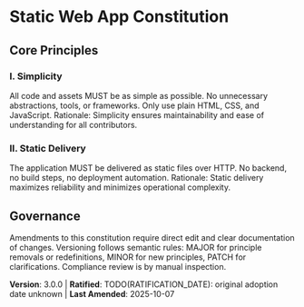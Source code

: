 <!--
Sync Impact Report
Version change: [unknown] → 3.0.0
Modified principles: removed all except Simplicity, Static Delivery
Added sections: None
Removed sections: Testing, Integration, Observability, Versioning, Additional Constraints, Development Workflow
Templates requiring updates:
✅ plan-template.md (no test/deploy gates)
✅ spec-template.md (testing now optional)
✅ tasks-template.md (test tasks optional, not required)
⚠ commands/*.md (none found)
Follow-up TODOs: TODO(RATIFICATION_DATE): original adoption date unknown
-->

# Static Web App Constitution

## Core Principles

### I. Simplicity
All code and assets MUST be as simple as possible. No unnecessary abstractions,
tools, or frameworks. Only use plain HTML, CSS, and JavaScript. Rationale:
Simplicity ensures maintainability and ease of understanding for all contributors.

### II. Static Delivery
The application MUST be delivered as static files over HTTP. No backend, no build
steps, no deployment automation. Rationale: Static delivery maximizes reliability
and minimizes operational complexity.

## Governance
Amendments to this constitution require direct edit and clear documentation of
changes. Versioning follows semantic rules: MAJOR for principle removals or
redefinitions, MINOR for new principles, PATCH for clarifications. Compliance
review is by manual inspection.

**Version**: 3.0.0 | **Ratified**: TODO(RATIFICATION_DATE): original adoption date unknown | **Last Amended**: 2025-10-07